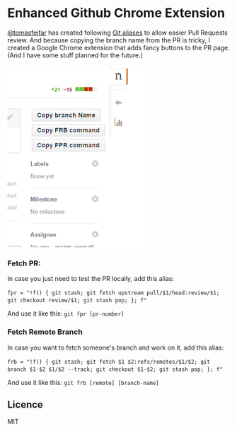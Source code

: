 # Enhanced Github Chrome Extension

[@tomasfejfar](https://github.com/tomasfejfar/) has created following [Git aliases](https://git.wiki.kernel.org/index.php/Aliases#Introduction)
to allow easier Pull Requests review. And because copying the branch name from the PR is tricky, I created 
a Google Chrome extension that adds fancy buttons to the PR page. (And I have some stuff planned for the future.)

![Enhanced Github Chrome Extension](preview.png)

### Fetch PR:
In case you just need to test the PR locally, add this alias:

`fpr = "!f() { git stash; git fetch upstream pull/$1/head:review/$1; git checkout review/$1; git stash pop; }; f"`

And use it like this: `git fpr [pr-number]`


### Fetch Remote Branch
In case you want to fetch someone's branch and work on it, add this alias:

`frb = "!f() { git stash; git fetch $1 $2:refs/remotes/$1/$2; git branch $1-$2 $1/$2 --track; git checkout $1-$2; git stash pop; }; f"`

And use it like this: `git frb [remote] [branch-name]`

## Licence
MIT
